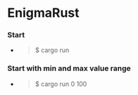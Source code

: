 # EnigmaRust

### Start 
- > $ cargo run

### Start with min and max value range
- > $ cargo run 0 100